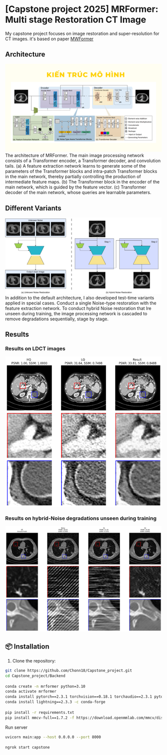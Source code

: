 # [Capstone project 2025] MRFormer: Multi stage Restoration CT Image

My capstone project focuses on image restoration and super-resolution for CT images. it's based on paper [MWFormer](https://ieeexplore.ieee.org/abstract/document/10767188)

## Architecture

![Fig](./Backend/img/kientruc.png)
The architecture of MRFormer. The main image processing network consists of a Transformer encoder, a Transformer decoder, and convolution tails. (a) A feature extraction network learns to generate some of the parameters of the Transformer blocks and intra-patch Transformer blocks in the main network, thereby partially controlling the production of intermediate feature maps. (b) The Transformer block in the encoder of the main network, which is guided by the feature vector. (c) Transformer decoder of the main network, whose queries are learnable parameters.

## Different Variants

![Fig](./Backend/img/variant.drawio.png)
In addition to the default architecture, I also developed test-time variants applied in special cases. Conduct a single Noise-type restoration with the feature extraction network. To conduct hybrid Noise restoration that Ire unseen during training, the image processing network is cascaded to remove degradations sequentially, stage by stage.

## Results

### Results on LDCT images

![Fig](./Backend/img/output.png)

### Results on hybrid-Noise degradations unseen during training

![Fig](./Backend/img/hybrid_output.png)

## 📦 Installation

1. Clone the repository:

```bash
git clone https://github.com/Chonn18/Capstone_project.git
cd Capstone_project/Backend

conda create -n mrformer python=3.10
conda activate mrformer
conda install pytorch==2.3.1 torchvision==0.18.1 torchaudio==2.3.1 pytorch-cuda=12.1 -c pytorch -c nvidia
conda install lightning==2.3.3 -c conda-forge

pip install -r requirements.txt
pip install mmcv-full==1.7.2 -f https://download.openmmlab.com/mmcv/dist/cu121/torch2.5.1/index.html
```

Run server

```bash
uvicorn main:app --host 0.0.0.0 --port 8000

ngrok start capstone
```
